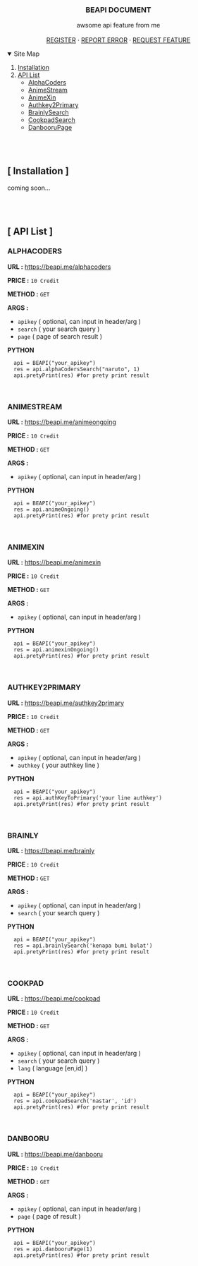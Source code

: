
  <h3 align="center">BEAPI DOCUMENT</h3>

  <p align="center">
    awsome api feature from me
    <br />
    <br />
    <a href="https://beapi.me/register">REGISTER</a>
    ·
    <a href="https://wa.me/6289625658302?text=Report+Bug">REPORT ERROR</a>
    ·
    <a href="https://wa.me/6289625658302?text=Request+Feature">REQUEST FEATURE</a>
  </p>
  
  
  <!-- TABLE OF CONTENTS -->
<details open="open">
  <summary>Site Map</summary>
  <ol>
    <li><a href="#Installation"> Installation</a></li>
    <li>
      <a href="#API-List"> API List</a>
      <ul>
        <li><a href="#ALPHACODERS">AlphaCoders</a></li>
        <li><a href="#ANIMESTREAM">AnimeStream</a></li>
        <li><a href="#ANIMEXIN">AnimeXin</a></li>
        <li><a href="#AUTHKEY2PRIMARY">Authkey2Primary</a></li>
        <li><a href="#BRAINLY">BrainlySearch</a></li>
        <li><a href="#COOKPAD">CookpadSearch</a></li>
        <li><a href="#DANBOORU">DanbooruPage</a></li>
      </ul>
    </li>
  </ol>
</details>

<br />
<br />

## [ Installation ]
coming soon...

<br />
<br />

<!-- API LIST -->
## [ API List ]
### ALPHACODERS
**URL :** 
<https://beapi.me/alphacoders>

**PRICE :**
`10 Credit`

**METHOD :**
`GET`

**ARGS :**
- `apikey` ( optional, can input in header/arg )
- `search` ( your search query )
- `page` ( page of search result )

**PYTHON**
```PY
  api = BEAPI("your_apikey")
  res = api.alphaCodersSearch("naruto", 1)
  api.pretyPrint(res) #for prety print result
```

<br />

### ANIMESTREAM
**URL :** 
<https://beapi.me/animeongoing>

**PRICE :**
`10 Credit`

**METHOD :**
`GET`

**ARGS :**
- `apikey` ( optional, can input in header/arg )

**PYTHON**
```PY
  api = BEAPI("your_apikey")
  res = api.animeOngoing()
  api.pretyPrint(res) #for prety print result
```

<br />

### ANIMEXIN
**URL :** 
<https://beapi.me/animexin>

**PRICE :**
`10 Credit`

**METHOD :**
`GET`

**ARGS :**
- `apikey` ( optional, can input in header/arg )

**PYTHON**
```PY
  api = BEAPI("your_apikey")
  res = api.animexinOngoing()
  api.pretyPrint(res) #for prety print result
```

<br />

### AUTHKEY2PRIMARY
**URL :** 
<https://beapi.me/authkey2primary>

**PRICE :**
`10 Credit`

**METHOD :**
`GET`

**ARGS :**
- `apikey` ( optional, can input in header/arg )
- `authkey` ( your authkey line )

**PYTHON**
```PY
  api = BEAPI("your_apikey")
  res = api.authKeyToPrimary('your line authkey')
  api.pretyPrint(res) #for prety print result
```

<br />

### BRAINLY
**URL :** 
<https://beapi.me/brainly>

**PRICE :**
`10 Credit`

**METHOD :**
`GET`

**ARGS :**
- `apikey` ( optional, can input in header/arg )
- `search` ( your search query )

**PYTHON**
```PY
  api = BEAPI("your_apikey")
  res = api.brainlySearch('kenapa bumi bulat')
  api.pretyPrint(res) #for prety print result
```

<br />

### COOKPAD
**URL :** 
<https://beapi.me/cookpad>

**PRICE :**
`10 Credit`

**METHOD :**
`GET`

**ARGS :**
- `apikey` ( optional, can input in header/arg )
- `search` ( your search query )
- `lang` ( language [en,id] )

**PYTHON**
```PY
  api = BEAPI("your_apikey")
  res = api.cookpadSearch('nastar', 'id')
  api.pretyPrint(res) #for prety print result
```

<br />

### DANBOORU
**URL :** 
<https://beapi.me/danbooru>

**PRICE :**
`10 Credit`

**METHOD :**
`GET`

**ARGS :**
- `apikey` ( optional, can input in header/arg )
- `page` ( page of result )

**PYTHON**
```PY
  api = BEAPI("your_apikey")
  res = api.danbooruPage(1)
  api.pretyPrint(res) #for prety print result
```

